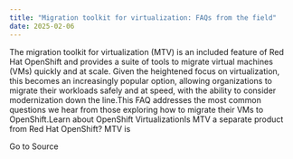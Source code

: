 ```yaml
---
title: "Migration toolkit for virtualization: FAQs from the field"
date: 2025-02-06
---
```


The migration toolkit for virtualization (MTV) is an included feature of Red Hat OpenShift and provides a suite of tools to migrate virtual machines (VMs) quickly and at scale. Given the heightened focus on virtualization, this becomes an increasingly popular option, allowing organizations to migrate their workloads safely and at speed, with the ability to consider modernization down the line.This FAQ addresses the most common questions we hear from those exploring how to migrate their VMs to OpenShift.Learn about OpenShift VirtualizationIs MTV a separate product from Red Hat OpenShift? MTV is

Go to Source
